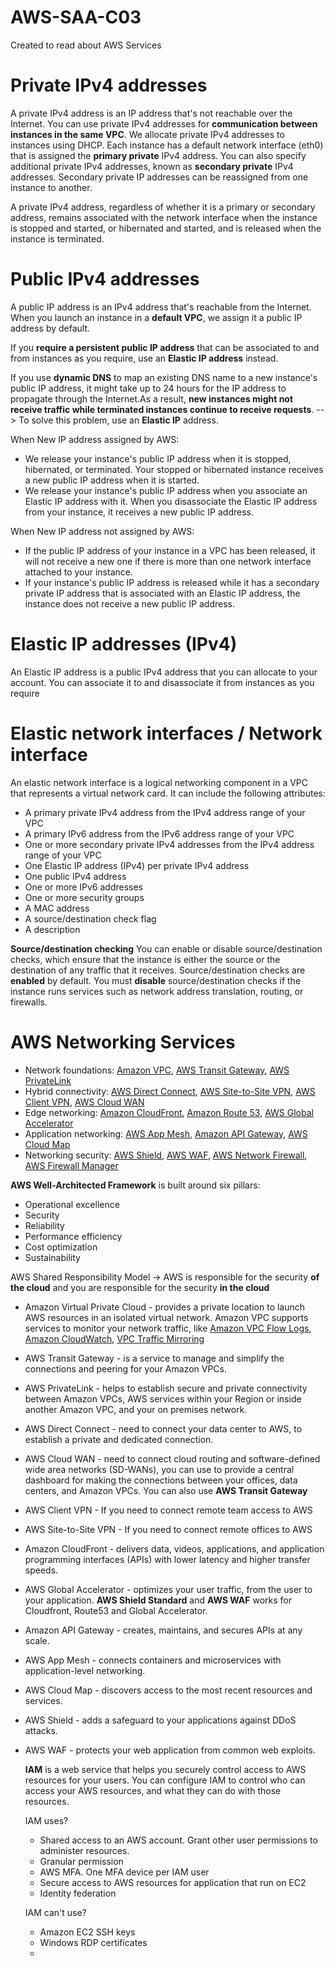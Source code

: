 # AWS-SAA-C03
Created to read about AWS Services
# Private IPv4 addresses
A private IPv4 address is an IP address that's not reachable over the Internet. You can use private IPv4 addresses for **communication between instances in the same VPC**. We allocate private IPv4 addresses to instances using DHCP. 
Each instance has a default network interface (eth0) that is assigned the **primary private** IPv4 address. You can also specify additional private IPv4 addresses, known as **secondary private** IPv4 addresses.
Secondary private IP addresses can be reassigned from one instance to another.

A private IPv4 address, regardless of whether it is a primary or secondary address, remains associated with the network interface when the instance is stopped and started, or hibernated and started,
 and is released when the instance is terminated.

# Public IPv4 addresses
A public IP address is an IPv4 address that's reachable from the Internet. When you launch an instance in a **default VPC**, we assign it a public IP address by default.

If you **require a persistent public IP address** that can be associated to and from instances as you require, use an **Elastic IP address** instead.

If you use **dynamic DNS** to map an existing DNS name to a new instance's public IP address, it might take up to 24 hours for the IP address to propagate through the Internet.As a result, **new instances might not receive traffic while terminated instances continue to receive requests**. -->  To solve this problem, use an **Elastic IP** address. 

When New IP address assigned by AWS:
* We release your instance's public IP address when it is stopped, hibernated, or terminated. Your stopped or hibernated instance receives a new public IP address when it is started.
* We release your instance's public IP address when you associate an Elastic IP address with it. When you disassociate the Elastic IP address from your instance, it receives a new public IP address.

When New IP address not assigned by AWS:
* If the public IP address of your instance in a VPC has been released, it will not receive a new one if there is more than one network interface attached to your instance.
* If your instance's public IP address is released while it has a secondary private IP address that is associated with an Elastic IP address, the instance does not receive a new public IP address.

# Elastic IP addresses (IPv4)

An Elastic IP address is a public IPv4 address that you can allocate to your account. You can associate it to and disassociate it from instances as you require

# Elastic network interfaces / Network interface
An elastic network interface is a logical networking component in a VPC that represents a virtual network card. It can include the following attributes:

* A primary private IPv4 address from the IPv4 address range of your VPC
* A primary IPv6 address from the IPv6 address range of your VPC
* One or more secondary private IPv4 addresses from the IPv4 address range of your VPC
* One Elastic IP address (IPv4) per private IPv4 address
* One public IPv4 address
* One or more IPv6 addresses
* One or more security groups
* A MAC address
* A source/destination check flag
* A description

**Source/destination checking**
You can enable or disable source/destination checks, which ensure that the instance is either the source or the destination of any traffic that it receives. Source/destination checks are **enabled** by default. 
You must **disable** source/destination checks if the instance runs services such as network address translation, routing, or firewalls.

# AWS Networking Services

 * Network foundations: [Amazon VPC](https://docs.aws.amazon.com/vpc/index.html), [AWS Transit Gateway](https://docs.aws.amazon.com/whitepapers/latest/aws-vpc-connectivity-options/aws-transit-gateway.html), [AWS PrivateLink](https://aws.amazon.com/privatelink/?privatelink-blogs.sort-by=item.additionalFields.createdDate&privatelink-blogs.sort-order=desc)
 * Hybrid connectivity: [AWS Direct Connect](https://aws.amazon.com/directconnect/?trk=0292198f-fe46-45b4-b46e-88ee1df3f1f4%E2%89%BBchannel=ps%E2%89%BBcampaign=acquisition%E2%89%BBmedium=ACQ-P%7CPS-GO%7CNon-Brand%7CDesktop%7CSU%7CNetworking%20&%20Content%20Delivery%7CSolution%7CUS%7CEN%7CDSA&ef_id=Cj0KCQiA64GRBhCZARIsAHOLriLpPB_paHeQsfKNjFTfMlJH___3OIXPWpp5QJQfuYlClWqNyKQHeUAaAmhlEALw_wcB:G:s&s_kwcid=AL!4422!3!579408327287!!!g!!), [AWS Site-to-Site VPN](https://docs.aws.amazon.com/vpn/latest/s2svpn/VPC_VPN.html), [AWS Client VPN](https://docs.aws.amazon.com/vpn/latest/clientvpn-admin/what-is.html), [AWS Cloud WAN](https://aws.amazon.com/cloud-wan/)
 * Edge networking: [Amazon CloudFront](https://aws.amazon.com/cloudfront/), [Amazon Route 53](https://aws.amazon.com/route53/), [AWS Global Accelerator](https://aws.amazon.com/global-accelerator/?blogs-global-accelerator.sort-by=item.additionalFields.createdDate&blogs-global-accelerator.sort-order=desc&aws-global-accelerator-wn.sort-by=item.additionalFields.postDateTime&aws-global-accelerator-wn.sort-order=desc)
 * Application networking: [AWS App Mesh](https://aws.amazon.com/app-mesh/?aws-app-mesh-blogs.sort-by=item.additionalFields.createdDate&aws-app-mesh-blogs.sort-order=desc&whats-new-cards.sort-by=item.additionalFields.postDateTime&whats-new-cards.sort-order=desc), [Amazon API Gateway](https://aws.amazon.com/api-gateway/), [AWS Cloud Map](https://aws.amazon.com/cloud-map/)
 * Networking security: [AWS Shield](https://aws.amazon.com/shield/?whats-new-cards.sort-by=item.additionalFields.postDateTime&whats-new-cards.sort-order=desc), [AWS WAF](https://aws.amazon.com/waf/), [AWS Network Firewall](https://aws.amazon.com/network-firewall/?whats-new-cards.sort-by=item.additionalFields.postDateTime&whats-new-cards.sort-order=desc), [AWS Firewall Manager](https://aws.amazon.com/firewall-manager/)

**AWS Well-Architected Framework** is built around six pillars:
* Operational excellence
* Security
* Reliability
* Performance efficiency
* Cost optimization
* Sustainability

AWS Shared Responsibility Model -> AWS is responsible for the security **of the cloud** and you are responsible for the security **in the cloud**

* Amazon Virtual Private Cloud - provides a private location to launch AWS resources in an isolated virtual network.
  Amazon VPC supports services to monitor your network traffic, like [Amazon VPC Flow Logs](https://docs.aws.amazon.com/vpc/latest/userguide/flow-logs.html), [Amazon CloudWatch](https://docs.aws.amazon.com/AmazonCloudWatch/latest/monitoring/cloudwatch_architecture.html), [VPC Traffic Mirroring](https://docs.aws.amazon.com/vpc/latest/mirroring/what-is-traffic-mirroring.html)
* AWS Transit Gateway -  is a service to manage and simplify the connections and peering for your Amazon VPCs.
* AWS PrivateLink -  helps to establish secure and private connectivity between Amazon VPCs, AWS services within your Region or inside another Amazon VPC, and your on premises network. 
* AWS Direct Connect - need to connect your data center to AWS,  to establish a private and dedicated connection.
* AWS Cloud WAN - need to connect cloud routing and software-defined wide area networks (SD-WANs), you can use to provide a central dashboard for making the connections between your offices, data centers, and Amazon VPCs. You can also use  **AWS Transit Gateway**
* AWS Client VPN - If you need to connect remote team access to AWS
* AWS Site-to-Site VPN - If you need to connect remote offices to AWS
* Amazon CloudFront -  delivers data, videos, applications, and application programming interfaces (APIs)  with lower latency and higher transfer speeds.
* AWS Global Accelerator -  optimizes your user traffic, from the user to your application.
  **AWS Shield Standard** and **AWS WAF** works for Cloudfront, Route53 and Global Accelerator.
* Amazon API Gateway -  creates, maintains, and secures APIs at any scale.
* AWS App Mesh -  connects containers and microservices with application-level networking.
* AWS Cloud Map -  discovers access to the most recent resources and services.
* AWS Shield - adds a safeguard to your applications against DDoS attacks.
* AWS WAF -  protects your web application from common web exploits.

  **IAM** is a web service that helps you securely control access to AWS resources for your users.
  You can configure IAM to control who can access your AWS resources, and what they can do with those resources.

  IAM uses?
  * Shared access to an AWS account. Grant other user permissions to administer resources.
  * Granular permission
  * AWS MFA. One MFA device per IAM user
  * Secure access to AWS resources for application that run on EC2
  * Identity federation
 
  IAM can't use?
  * Amazon EC2 SSH keys
  * Windows RDP certificates
  * 
